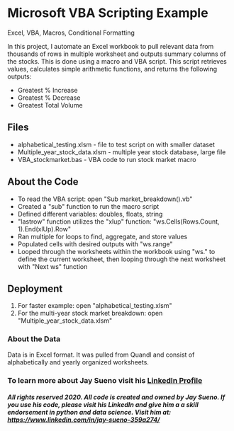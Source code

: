 # Microsoft VBA Scripting Example
Excel, VBA, Macros, Conditional Formatting

In this project, I automate an Excel workbook to pull relevant data from thousands of rows in multiple worksheet and outputs summary columns of the stocks. This is done using a macro and VBA script. This script retrieves values, calculates simple arithmetic functions, and returns the following outputs:
* Greatest % Increase
* Greatest % Decrease
* Greatest Total Volume

## Files

* alphabetical_testing.xlsm - file to test script on with smaller dataset
* Multiple_year_stock_data.xlsm - multiple year stock database, large file
* VBA_stockmarket.bas - VBA code to run stock market macro

## About the Code

* To read the VBA script: open "Sub market_breakdown().vb"
* Created a "sub" function to run the macro script
* Defined different variables: doubles, floats, string
* "lastrow" function utilizes the "xlup" function: "ws.Cells(Rows.Count, 1).End(xlUp).Row"
* Ran multiple for loops to find, aggregate, and store values
* Populated cells with desired outputs with "ws.range"
* Looped through the worksheets within the workbook using "ws." to define the current worksheet, then looping through the next worksheet with "Next ws" function

## Deployment

1. For faster example: open "alphabetical_testing.xlsm"
2. For the multi-year stock market breakdown: open "Multiple_year_stock_data.xlsm"

### About the Data

Data is in Excel format. It was pulled from Quandl and consist of alphabetically and yearly organized worksheets.

### To learn more about Jay Sueno visit his [LinkedIn Profile](https://www.linkedin.com/in/jay-sueno-359a274/)

##### All rights reserved 2020. All code is created and owned by Jay Sueno. If you use his code, please visit his LinkedIn and give him a a skill endorsement in python and data science. Visit him at: https://www.linkedin.com/in/jay-sueno-359a274/